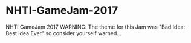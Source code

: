 # NHTI-GameJam-2017
NHTI GameJam 2017
WARNING: The theme for this Jam was "Bad Idea: Best Idea Ever" so consider yourself warned...
